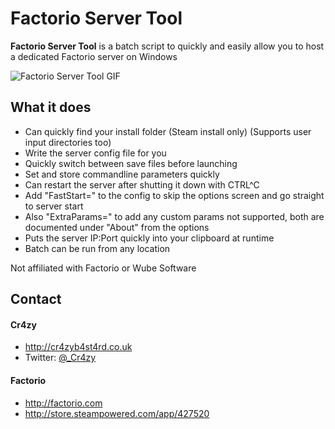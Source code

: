 Factorio Server Tool
======
**Factorio Server Tool** is a batch script to quickly and easily allow you to host a dedicated Factorio server on Windows

![Factorio Server Tool GIF](http://i.imgur.com/aWNIrsK.gif)

## What it does
* Can quickly find your install folder (Steam install only) (Supports user input directories too)
* Write the server config file for you
* Quickly switch between save files before launching
* Set and store commandline parameters quickly
* Can restart the server after shutting it down with CTRL^C
* Add "FastStart=" to the config to skip the options screen and go straight to server start
* Also "ExtraParams=" to add any custom params not supported, both are documented under "About" from the options
* Puts the server IP:Port quickly into your clipboard at runtime
* Batch can be run from any location

Not affiliated with Factorio or Wube Software

## Contact
#### Cr4zy
* http://cr4zyb4st4rd.co.uk
* Twitter: [@_Cr4zy](https://twitter.com/_Cr4zy "_Cr4zy on twitter")

#### Factorio
* http://factorio.com
* http://store.steampowered.com/app/427520
